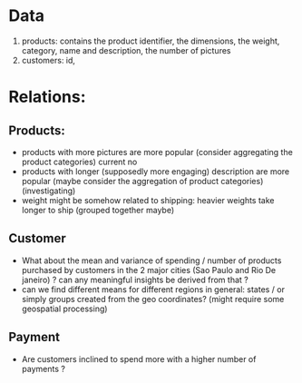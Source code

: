 # Data
1. products: contains the product identifier, the dimensions, the weight, category, name and description, the number of pictures
2. customers: id,

# Relations:

## Products: 
* products with more pictures are more popular (consider aggregating the product categories) current no 
* products with longer (supposedly more engaging) description are more popular (maybe consider the aggregation of product categories) (investigating)
* weight might be somehow related to shipping: heavier weights take longer to ship (grouped together maybe)

## Customer
* What about the mean and variance of spending / number of products purchased by customers in the 2 major cities (Sao Paulo and Rio De janeiro) ? can any meaningful insights be derived from that ?
* can we find different means for different regions in general: states / or simply groups created from the geo coordinates? (might require some geospatial processing)

## Payment
* Are customers inclined to spend more with a higher number of payments ?


